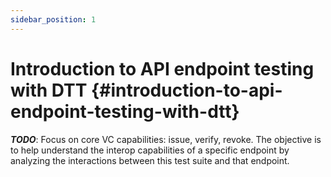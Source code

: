 ```yaml
---
sidebar_position: 1
---
```


# Introduction to API endpoint testing with DTT {#introduction-to-api-endpoint-testing-with-dtt}

**_TODO_**: Focus on core VC capabilities: issue, verify, revoke. The objective is to help understand the interop capabilities of a specific endpoint by analyzing the interactions between this test suite and that endpoint.



